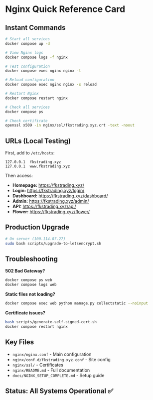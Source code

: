 # Nginx Quick Reference Card

## Instant Commands

```bash
# Start all services
docker compose up -d

# View Nginx logs
docker compose logs -f nginx

# Test configuration
docker compose exec nginx nginx -t

# Reload configuration
docker compose exec nginx nginx -s reload

# Restart Nginx
docker compose restart nginx

# Check all services
docker compose ps

# Check certificate
openssl x509 -in nginx/ssl/fkstrading.xyz.crt -text -noout
```

## URLs (Local Testing)

First, add to `/etc/hosts`:

```
127.0.0.1  fkstrading.xyz
127.0.0.1  www.fkstrading.xyz
```

Then access:

- **Homepage:** https://fkstrading.xyz/
- **Login:** https://fkstrading.xyz/login/
- **Dashboard:** https://fkstrading.xyz/dashboard/
- **Admin:** https://fkstrading.xyz/admin/
- **API:** https://fkstrading.xyz/api/
- **Flower:** https://fkstrading.xyz/flower/

## Production Upgrade

```bash
# On server (100.114.87.27)
sudo bash scripts/upgrade-to-letsencrypt.sh
```

## Troubleshooting

**502 Bad Gateway?**

```bash
docker compose ps web
docker compose logs web
```

**Static files not loading?**

```bash
docker compose exec web python manage.py collectstatic --noinput
```

**Certificate issues?**

```bash
bash scripts/generate-self-signed-cert.sh
docker compose restart nginx
```

## Key Files

- `nginx/nginx.conf` - Main configuration
- `nginx/conf.d/fkstrading.xyz.conf` - Site config
- `nginx/ssl/` - Certificates
- `nginx/README.md` - Full documentation
- `docs/NGINX_SETUP_COMPLETE.md` - Setup guide

## Status: All Systems Operational ✅

